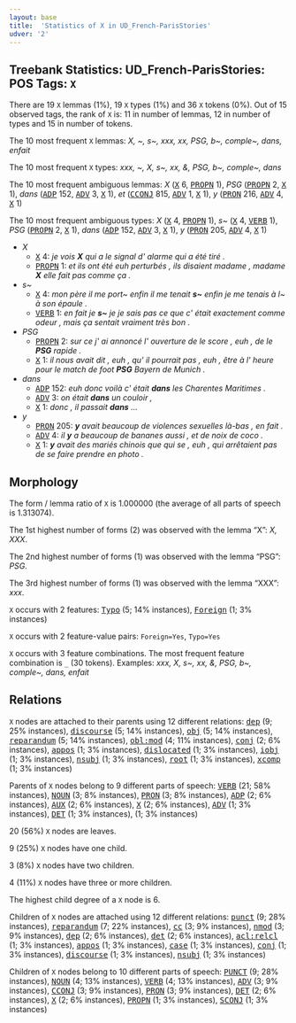 ```yaml
---
layout: base
title:  'Statistics of X in UD_French-ParisStories'
udver: '2'
---
```


## Treebank Statistics: UD_French-ParisStories: POS Tags: `X`

There are 19 `X` lemmas (1%), 19 `X` types (1%) and 36 `X` tokens (0%).
Out of 15 observed tags, the rank of `X` is: 11 in number of lemmas, 12 in number of types and 15 in number of tokens.

The 10 most frequent `X` lemmas: <em>X, ~, s~, xxx, xx, PSG, b~, comple~, dans, enfait</em>

The 10 most frequent `X` types:  <em>xxx, ~, X, s~, xx, &, PSG, b~, comple~, dans</em>

The 10 most frequent ambiguous lemmas: <em>X</em> (<tt><a href="fr_parisstories-pos-X.html">X</a></tt> 6, <tt><a href="fr_parisstories-pos-PROPN.html">PROPN</a></tt> 1), <em>PSG</em> (<tt><a href="fr_parisstories-pos-PROPN.html">PROPN</a></tt> 2, <tt><a href="fr_parisstories-pos-X.html">X</a></tt> 1), <em>dans</em> (<tt><a href="fr_parisstories-pos-ADP.html">ADP</a></tt> 152, <tt><a href="fr_parisstories-pos-ADV.html">ADV</a></tt> 3, <tt><a href="fr_parisstories-pos-X.html">X</a></tt> 1), <em>et</em> (<tt><a href="fr_parisstories-pos-CCONJ.html">CCONJ</a></tt> 815, <tt><a href="fr_parisstories-pos-ADV.html">ADV</a></tt> 1, <tt><a href="fr_parisstories-pos-X.html">X</a></tt> 1), <em>y</em> (<tt><a href="fr_parisstories-pos-PRON.html">PRON</a></tt> 216, <tt><a href="fr_parisstories-pos-ADV.html">ADV</a></tt> 4, <tt><a href="fr_parisstories-pos-X.html">X</a></tt> 1)

The 10 most frequent ambiguous types:  <em>X</em> (<tt><a href="fr_parisstories-pos-X.html">X</a></tt> 4, <tt><a href="fr_parisstories-pos-PROPN.html">PROPN</a></tt> 1), <em>s~</em> (<tt><a href="fr_parisstories-pos-X.html">X</a></tt> 4, <tt><a href="fr_parisstories-pos-VERB.html">VERB</a></tt> 1), <em>PSG</em> (<tt><a href="fr_parisstories-pos-PROPN.html">PROPN</a></tt> 2, <tt><a href="fr_parisstories-pos-X.html">X</a></tt> 1), <em>dans</em> (<tt><a href="fr_parisstories-pos-ADP.html">ADP</a></tt> 152, <tt><a href="fr_parisstories-pos-ADV.html">ADV</a></tt> 3, <tt><a href="fr_parisstories-pos-X.html">X</a></tt> 1), <em>y</em> (<tt><a href="fr_parisstories-pos-PRON.html">PRON</a></tt> 205, <tt><a href="fr_parisstories-pos-ADV.html">ADV</a></tt> 4, <tt><a href="fr_parisstories-pos-X.html">X</a></tt> 1)


* <em>X</em>
  * <tt><a href="fr_parisstories-pos-X.html">X</a></tt> 4: <em>je vois <b>X</b> qui a le signal d' alarme qui a été tiré .</em>
  * <tt><a href="fr_parisstories-pos-PROPN.html">PROPN</a></tt> 1: <em>et ils ont été euh perturbés , ils disaient madame , madame <b>X</b> elle fait pas comme ça .</em>
* <em>s~</em>
  * <tt><a href="fr_parisstories-pos-X.html">X</a></tt> 4: <em>mon père il me port~ enfin il me tenait <b>s~</b> enfin je me tenais à l~ à son épaule .</em>
  * <tt><a href="fr_parisstories-pos-VERB.html">VERB</a></tt> 1: <em>en fait je <b>s~</b> je je sais pas ce que c' était exactement comme odeur , mais ça sentait vraiment très bon .</em>
* <em>PSG</em>
  * <tt><a href="fr_parisstories-pos-PROPN.html">PROPN</a></tt> 2: <em>sur ce j' ai annoncé l' ouverture de le score , euh , de le <b>PSG</b> rapide .</em>
  * <tt><a href="fr_parisstories-pos-X.html">X</a></tt> 1: <em>il nous avait dit , euh , qu' il pourrait pas , euh , être à l' heure pour le match de foot <b>PSG</b> Bayern de Munich .</em>
* <em>dans</em>
  * <tt><a href="fr_parisstories-pos-ADP.html">ADP</a></tt> 152: <em>euh donc voilà c' était <b>dans</b> les Charentes Maritimes .</em>
  * <tt><a href="fr_parisstories-pos-ADV.html">ADV</a></tt> 3: <em>on était <b>dans</b> un couloir ,</em>
  * <tt><a href="fr_parisstories-pos-X.html">X</a></tt> 1: <em>donc , il passait <b>dans</b> …</em>
* <em>y</em>
  * <tt><a href="fr_parisstories-pos-PRON.html">PRON</a></tt> 205: <em><b>y</b> avait beaucoup de violences sexuelles là-bas , en fait .</em>
  * <tt><a href="fr_parisstories-pos-ADV.html">ADV</a></tt> 4: <em>il <b>y</b> a beaucoup de bananes aussi , et de noix de coco .</em>
  * <tt><a href="fr_parisstories-pos-X.html">X</a></tt> 1: <em><b>y</b> avait des mariés chinois que qui se , euh , qui arrêtaient pas de se faire prendre en photo .</em>

## Morphology

The form / lemma ratio of `X` is 1.000000 (the average of all parts of speech is 1.313074).

The 1st highest number of forms (2) was observed with the lemma “X”: <em>X, XXX</em>.

The 2nd highest number of forms (1) was observed with the lemma “PSG”: <em>PSG</em>.

The 3rd highest number of forms (1) was observed with the lemma “XXX”: <em>xxx</em>.

`X` occurs with 2 features: <tt><a href="fr_parisstories-feat-Typo.html">Typo</a></tt> (5; 14% instances), <tt><a href="fr_parisstories-feat-Foreign.html">Foreign</a></tt> (1; 3% instances)

`X` occurs with 2 feature-value pairs: `Foreign=Yes`, `Typo=Yes`

`X` occurs with 3 feature combinations.
The most frequent feature combination is `_` (30 tokens).
Examples: <em>xxx, X, s~, xx, &, PSG, b~, comple~, dans, enfait</em>


## Relations

`X` nodes are attached to their parents using 12 different relations: <tt><a href="fr_parisstories-dep-dep.html">dep</a></tt> (9; 25% instances), <tt><a href="fr_parisstories-dep-discourse.html">discourse</a></tt> (5; 14% instances), <tt><a href="fr_parisstories-dep-obj.html">obj</a></tt> (5; 14% instances), <tt><a href="fr_parisstories-dep-reparandum.html">reparandum</a></tt> (5; 14% instances), <tt><a href="fr_parisstories-dep-obl-mod.html">obl:mod</a></tt> (4; 11% instances), <tt><a href="fr_parisstories-dep-conj.html">conj</a></tt> (2; 6% instances), <tt><a href="fr_parisstories-dep-appos.html">appos</a></tt> (1; 3% instances), <tt><a href="fr_parisstories-dep-dislocated.html">dislocated</a></tt> (1; 3% instances), <tt><a href="fr_parisstories-dep-iobj.html">iobj</a></tt> (1; 3% instances), <tt><a href="fr_parisstories-dep-nsubj.html">nsubj</a></tt> (1; 3% instances), <tt><a href="fr_parisstories-dep-root.html">root</a></tt> (1; 3% instances), <tt><a href="fr_parisstories-dep-xcomp.html">xcomp</a></tt> (1; 3% instances)

Parents of `X` nodes belong to 9 different parts of speech: <tt><a href="fr_parisstories-pos-VERB.html">VERB</a></tt> (21; 58% instances), <tt><a href="fr_parisstories-pos-NOUN.html">NOUN</a></tt> (3; 8% instances), <tt><a href="fr_parisstories-pos-PRON.html">PRON</a></tt> (3; 8% instances), <tt><a href="fr_parisstories-pos-ADP.html">ADP</a></tt> (2; 6% instances), <tt><a href="fr_parisstories-pos-AUX.html">AUX</a></tt> (2; 6% instances), <tt><a href="fr_parisstories-pos-X.html">X</a></tt> (2; 6% instances), <tt><a href="fr_parisstories-pos-ADV.html">ADV</a></tt> (1; 3% instances), <tt><a href="fr_parisstories-pos-DET.html">DET</a></tt> (1; 3% instances),  (1; 3% instances)

20 (56%) `X` nodes are leaves.

9 (25%) `X` nodes have one child.

3 (8%) `X` nodes have two children.

4 (11%) `X` nodes have three or more children.

The highest child degree of a `X` node is 6.

Children of `X` nodes are attached using 12 different relations: <tt><a href="fr_parisstories-dep-punct.html">punct</a></tt> (9; 28% instances), <tt><a href="fr_parisstories-dep-reparandum.html">reparandum</a></tt> (7; 22% instances), <tt><a href="fr_parisstories-dep-cc.html">cc</a></tt> (3; 9% instances), <tt><a href="fr_parisstories-dep-nmod.html">nmod</a></tt> (3; 9% instances), <tt><a href="fr_parisstories-dep-dep.html">dep</a></tt> (2; 6% instances), <tt><a href="fr_parisstories-dep-det.html">det</a></tt> (2; 6% instances), <tt><a href="fr_parisstories-dep-acl-relcl.html">acl:relcl</a></tt> (1; 3% instances), <tt><a href="fr_parisstories-dep-appos.html">appos</a></tt> (1; 3% instances), <tt><a href="fr_parisstories-dep-case.html">case</a></tt> (1; 3% instances), <tt><a href="fr_parisstories-dep-conj.html">conj</a></tt> (1; 3% instances), <tt><a href="fr_parisstories-dep-discourse.html">discourse</a></tt> (1; 3% instances), <tt><a href="fr_parisstories-dep-nsubj.html">nsubj</a></tt> (1; 3% instances)

Children of `X` nodes belong to 10 different parts of speech: <tt><a href="fr_parisstories-pos-PUNCT.html">PUNCT</a></tt> (9; 28% instances), <tt><a href="fr_parisstories-pos-NOUN.html">NOUN</a></tt> (4; 13% instances), <tt><a href="fr_parisstories-pos-VERB.html">VERB</a></tt> (4; 13% instances), <tt><a href="fr_parisstories-pos-ADV.html">ADV</a></tt> (3; 9% instances), <tt><a href="fr_parisstories-pos-CCONJ.html">CCONJ</a></tt> (3; 9% instances), <tt><a href="fr_parisstories-pos-PRON.html">PRON</a></tt> (3; 9% instances), <tt><a href="fr_parisstories-pos-DET.html">DET</a></tt> (2; 6% instances), <tt><a href="fr_parisstories-pos-X.html">X</a></tt> (2; 6% instances), <tt><a href="fr_parisstories-pos-PROPN.html">PROPN</a></tt> (1; 3% instances), <tt><a href="fr_parisstories-pos-SCONJ.html">SCONJ</a></tt> (1; 3% instances)

